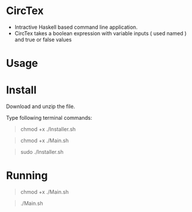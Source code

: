 # CircTex

* Intractive Haskell based command line application.
* CircTex takes a boolean expression with variable inputs ( used named ) and true or false values

Usage
=====

Install
=======

Download and unzip the file. 

Type following terminal commands:

> chmod +x ./Installer.sh

> chmod +x ./Main.sh

> sudo ./Installer.sh

Running
=======

> chmod +x ./Main.sh

> ./Main.sh
